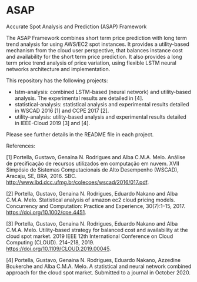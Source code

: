 # ASAP
Accurate Spot Analysis and Prediction (ASAP) Framework

The ASAP Framework combines short term price prediction with long term trend analysis for using AWS/EC2 spot instances. It provides a utility-based mechanism from the cloud user perspective, that balances instance cost and availability for the short term price prediction. It also provides a long term price trend analysis of price variation, using flexible LSTM neural networks architecture and implementation.

This repository has the following projects:

* lstm-analysis: combined LSTM-based (neural network) and utility-based analysis. The experimental results are detailed in [4].
* statistical-analysis: statistical analysis and experimental results detailed in WSCAD 2016 [1] and CCPE 2017 [2].
* utility-analysis: utility-based analysis and experimental results detailed in IEEE-Cloud 2019 [3] and [4].

Please see further details in the README file in each project.

References:

[1] Portella, Gustavo, Genaina N. Rodrigues and Alba C.M.A. Melo. Análise de precificação de recursos utilizados em computação em nuvem. XVII Simpósio de Sistemas Computacionais de Alto Desempenho (WSCAD), Aracaju, SE, BRA, 2016. SBC. http://www.lbd.dcc.ufmg.br/colecoes/wscad/2016/017.pdf.

[2] Portella, Gustavo, Genaina N. Rodrigues, Eduardo Nakano and Alba C.M.A. Melo. Statistical analysis of amazon ec2 cloud pricing models. Concurrency and Computation: Practice and Experience, 30(7):1–15, 2017. https://doi.org/10.1002/cpe.4451.

[3] Portella, Gustavo, Genaina N. Rodrigues, Eduardo Nakano and Alba C.M.A. Melo. Utility-based strategy for balanced cost and availability at the cloud spot market. 2019 IEEE 12th International Conference on Cloud Computing (CLOUD). 214–218, 2019. https://doi.org/10.1109/CLOUD.2019.00045.

[4] Portella, Gustavo, Genaina N. Rodrigues, Eduardo Nakano, Azzedine Boukerche and Alba C.M.A. Melo. A statistical and neural network combined approach for the
cloud spot market. Submitted to a journal in October 2020.

